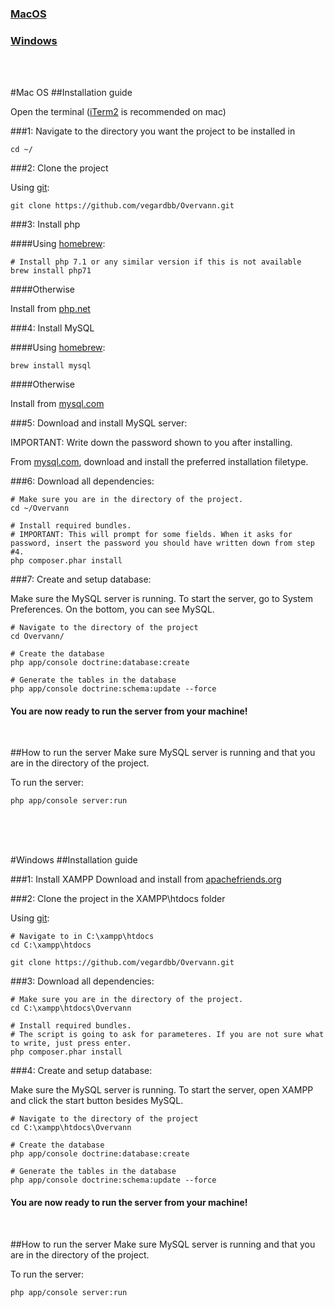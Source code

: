 ### [MacOS](#MacOS)

### [Windows](#Windows)

<br>
<br>

#<a name="MacOS">Mac OS</a>
##Installation guide

Open the terminal ([iTerm2](https://www.iterm2.com) is recommended on mac)

###1: Navigate to the directory you want the project to be installed in

```
cd ~/
```

###2: Clone the project

Using [git](https://git-scm.com/doc):

```
git clone https://github.com/vegardbb/Overvann.git
```


###3: Install php

####Using [homebrew](http://brew.sh): 

```
# Install php 7.1 or any similar version if this is not available
brew install php71
```

####Otherwise 

Install from [php.net](http://php.net/manual/en/install.macosx.php)


###4: Install MySQL

####Using [homebrew](http://brew.sh): 

```
brew install mysql
```

####Otherwise 

Install from [mysql.com](https://dev.mysql.com/doc/refman/5.7/en/osx-installation-pkg.html)


###5: Download and install MySQL server:

IMPORTANT: Write down the password shown to you after installing.

From [mysql.com](https://dev.mysql.com/downloads/mysql/), download and install the preferred installation filetype.



###6: Download all dependencies:
```
# Make sure you are in the directory of the project.
cd ~/Overvann

# Install required bundles.
# IMPORTANT: This will prompt for some fields. When it asks for password, insert the password you should have written down from step #4.
php composer.phar install
```

###7: Create and setup database:

Make sure the MySQL server is running. To start the server, go to System Preferences. On the bottom, you can see MySQL. 

```
# Navigate to the directory of the project
cd Overvann/

# Create the database
php app/console doctrine:database:create

# Generate the tables in the database
php app/console doctrine:schema:update --force
```


#### You are now ready to run the server from your machine!

<br>

##How to run the server
Make sure MySQL server is running and that you are in the directory of the project.

To run the server:
```
php app/console server:run
```

<br>
<br>
<br>

#<a name="Windows">Windows</a>
##Installation guide



###1: Install XAMPP
Download and install from [apachefriends.org](https://www.apachefriends.org/download.html)


###2: Clone the project in the XAMPP\htdocs folder

Using [git](https://git-scm.com/doc):

```
# Navigate to in C:\xampp\htdocs
cd C:\xampp\htdocs

git clone https://github.com/vegardbb/Overvann.git
```


###3: Download all dependencies:
```
# Make sure you are in the directory of the project.
cd C:\xampp\htdocs\Overvann

# Install required bundles.
# The script is going to ask for parameteres. If you are not sure what to write, just press enter.
php composer.phar install
```

###4: Create and setup database:

Make sure the MySQL server is running. To start the server, open XAMPP and click the start button besides MySQL. 

```
# Navigate to the directory of the project
cd C:\xampp\htdocs\Overvann

# Create the database
php app/console doctrine:database:create

# Generate the tables in the database
php app/console doctrine:schema:update --force
```

#### You are now ready to run the server from your machine!

<br>

##How to run the server
Make sure MySQL server is running and that you are in the directory of the project.

To run the server:
```
php app/console server:run
```






